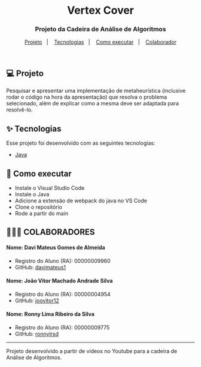 <h1 align="center">Vertex Cover</h1>

<h3 align="center">Projeto da Cadeira de Análise de Algoritmos</h3>
<p align="center">
  <a href="#-projeto">Projeto</a>&nbsp;&nbsp;&nbsp;|&nbsp;&nbsp;&nbsp;
<a href="#-tecnologias">Tecnologias</a>&nbsp;&nbsp;&nbsp;|&nbsp;&nbsp;&nbsp;
  <a href="#-como-executar">Como executar</a>&nbsp;&nbsp;&nbsp;|&nbsp;&nbsp;&nbsp;
  <a href="#-colaborador">Colaborador</a>
</p>

<br>

## 💻 Projeto

Pesquisar e apresentar uma implementação de metaheurística (inclusive rodar o código na
hora da apresentação) que resolva o problema selecionado, além de explicar como a
mesma deve ser adaptada para resolvê-lo.

## ✨ Tecnologias

Esse projeto foi desenvolvido com as seguintes tecnologias:

- [Java](https://docs.oracle.com/en/java/)

## 🚀 Como executar

- Instale o Visual Studio Code
- Instale o Java
- Adicione a extensão de webpack do java no VS Code
- Clone o repositório
- Rode a partir do main

## 👨‍👦‍👦 COLABORADORES

#### Nome: Davi Mateus Gomes de Almeida
- Registro do Aluno (RA): 00000009960
- GitHub: [davimateus1](https://github.com/davimateus1)

#### Nome: João Vitor Machado Andrade Silva
- Registro do Aluno (RA): 00000004954
- GitHub: [joovitor12](https://github.com/joovitor12)

#### Nome: Ronny Lima Ribeiro da Silva
- Registro do Aluno (RA): 00000009775
- GitHub: [ronnylrsd](https://github.com/ronnylrsd)


---

Projeto desenvolvido a partir de vídeos no Youtube para a cadeira de Análise de Algoritmos.
